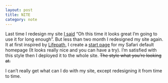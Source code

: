 ```yaml
---
layout: post
title: NITE
category: note
---
```


<p>Last time I redesign my site <a href="/note/cyrconplex/">I said</a> “Oh this time it looks great I’m going to use it for long enough”. But less than two month I redesigned my site again. It at first inspired by <a href="https://web.archive.org/web/20111127185400/http://lifepath.me/">Lifepath</a>, I create a <a href="/lab/start/">start page</a> for my Safari default homepage (It looks really nice and you can have a try). I’m satisfied with this style then I deployed it to the whole site. <del>The style what you’re looking at.</del></p>

<p>I can’t really get what can I do with my site, except redesigning it from time to time.</p>
